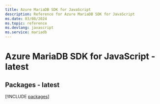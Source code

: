 ```yaml
---
title: Azure MariaDB SDK for JavaScript
description: Reference for Azure MariaDB SDK for JavaScript
ms.date: 03/08/2024
ms.topic: reference
ms.devlang: javascript
ms.service: mariadb
---
```

# Azure MariaDB SDK for JavaScript - latest
## Packages - latest
[!INCLUDE [packages](mariadb-index.md)]